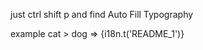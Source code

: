 just ctrl shift p and find Auto Fill Typography

example
<Typography>cat > dog</Typography>
=>
<Typography>{i18n.t('README_1')}</Typography>
